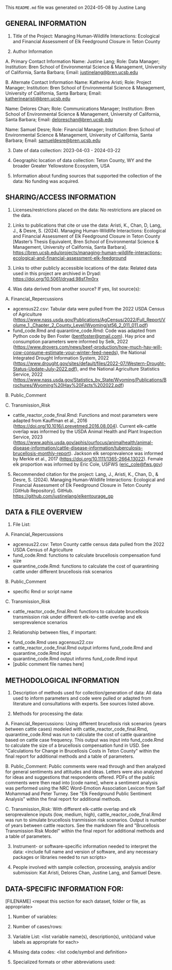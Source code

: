 This `README.md` file was generated on 2024-05-08 by Justine Lang

## GENERAL INFORMATION

1.  Title of the Project: Managing Human-Wildlife Interactions: Ecological and Financial Assessment of Elk Feedground Closure in Teton County

2.  Author Information

A. Primary Contact Information 
Name: Justine Lang; Role: Data Manager; Institution: Bren School of Environmental Science & Management, University of California, Santa Barbara; Email: justinelang@bren.ucsb.edu  

B. Alternate Contact Information 
Name: Katherine Aristi; Role: Project Manager; Institution: Bren School of Environmental Science & Management, University of California, Santa Barbara; Email: katherinearisti@bren.ucsb.edu

Name: Delores Chan; Role: Communications Manager; Institution: Bren School of Environmental Science & Management, University of California, Santa Barbara; Email: deloreschan@bren.ucsb.edu

Name: Samuel Desre; Role: Financial Manager; Institution: Bren School of Environmental Science & Management, University of California, Santa Barbara; Email: samueldesre@bren.ucsb.edu

3.  Date of data collection: 2023-04-03 - 2024-03-22

4.  Geographic location of data collection: Teton County, WY and the broader Greater Yellowstone Ecosystem, USA

5.  Information about funding sources that supported the collection of the data: No funding was acquired. 

## SHARING/ACCESS INFORMATION

1.  Licenses/restrictions placed on the data: No restrictions are placed on the data. 

2.  Links to publications that cite or use the data: Aristi, K., Chan, D, Lang, J., & Desre, S. (2024). Managing Human-Wildlife Interactions: Ecological and Financial Assessment of Elk Feedground Closure in Teton County [Master’s Thesis Equivalent, Bren School of Environmental Science & Management, University of California, Santa Barbara]. https://bren.ucsb.edu/projects/managing-human-wildlife-interactions-ecological-and-financial-assessment-elk-feedground 

3.  Links to other publicly accessible locations of the data: Related data used in this project are archived in Dryad: https://doi.org/10.5061/dryad.98sf7m0rx 

4.  Was data derived from another source? If yes, list source(s): 

A. Financial_Repercussions
- agcensus22.csv: Tabular data were pulled from the 2022 USDA Census of Agriculture (https://www.nass.usda.gov/Publications/AgCensus/2022/Full_Report/Volume_1,_Chapter_2_County_Level/Wyoming/st56_2_011_011.pdf) 
- fund_code.Rmd and quarantine_code.Rmd: Code was adapted from Python code by Ben Foster (bentfoster@gmail.com). Hay price and consumption parameters were informed by Selk, 2022 (https://www.drovers.com/news/beef-production/how-much-hay-will-cow-consume-estimate-your-winter-feed-needs), the National Integrated Drought Information System, 2022 (https://www.drought.gov/sites/default/files/2022-07/Western-Drought-Status-Update-July-2022.pdf), and the National Agriculture Statistics Service, 2022 (https://www.nass.usda.gov/Statistics_by_State/Wyoming/Publications/Brochures/Wyoming%20Hay%20Facts%202022.pdf)

B. Public_Comment

C. Transmission_Risk
- cattle_reactor_code_final.Rmd: Functions and most parameters were adapted from Kauffman et al., 2016 (https://doi.org/10.1016/j.prevetmed.2016.08.004). Current elk-cattle overlap was informed by the USDA Animal Health and Plant Inspection Service, 2023 (https://www.aphis.usda.gov/aphis/ourfocus/animalhealth/animal-disease-information/cattle-disease-information/tuberculosis-brucellosis-monthly-report). Jackson elk seroprevalence was informed by Merkle et al., 2017 (https://doi.org/10.1111/1365-2664.13022). Female elk proportion was informed by Eric Cole, USFWS (eric_cole@fws.gov)

5.  Recommended citation for the project: Lang, J., Aristi, K., Chan, D., & Desre, S. (2024). Managing Human-Wildlife Interactions: Ecological and Financial Assessment of Elk Feedground Closure in Teton County [GitHub Repository]. GitHub. https://github.com/justinelang/elkentourage_gp 

## DATA & FILE OVERVIEW

1.  File List: 

A. Financial_Repercussions
- agcensus22.csv: Teton County cattle census data pulled from the 2022 USDA Census of Agriculture
- fund_code.Rmd: functions to calculate brucellosis compensation fund size
- quarantine_code.Rmd: functions to calculate the cost of quarantining cattle under different brucellosis risk scenarios

B. Public_Comment
- specific Rmd or script name

C. Transmission_Risk
- cattle_reactor_code_final.Rmd: functions to calculate brucellosis transmission risk under different elk-to-cattle overlap and elk seroprevalence scenarios

2.  Relationship between files, if important:
- fund_code.Rmd uses agcensus22.csv
- cattle_reactor_code_final.Rmd output informs fund_code.Rmd and quarantine_code.Rmd input
- quarantine_code.Rmd output informs fund_code.Rmd input
- [public comment file names here]

## METHODOLOGICAL INFORMATION

1.  Description of methods used for collection/generation of data: All data used to inform parameters and code were pulled or adapted from literature and consultations with experts. See sources listed above. 

2.  Methods for processing the data:

A. Financial_Repercussions: Using different brucellosis risk scenarios (years between cattle cases) modeled with cattle_reactor_code_final.Rmd, quarantine_code.Rmd was run to calculate the cost of cattle quarantine based on cattle case frequency. This output was input into fund_code.Rmd to calculate the size of a brucellosis compensation fund in USD. See "Calculations for Change in Brucellosis Costs in Teton County" within the final report for additional methods and a table of parameters.  

B. Public_Comment: Public comments were read through and then analyzed for general sentiments and attitudes and ideas. Letters were also analyzed for ideas and suggestions that respondents offered. PDFs of the public comments were then read into [code name], where a sentiment analysis was performed using the NRC Word-Emotion Association Lexicon from Saif Mohammad and Peter Turney. See "Elk Feedground Public Sentiment Analysis" within the final report for additional methods.

C. Transmission_Risk: With different elk-cattle overlap and elk seroprevalence inputs (low, medium, high), cattle_reactor_code_final.Rmd was run to simulate brucellosis tranmission risk scenarios. Output is number of years between cattle reactors. See the markdown file and "Brucellosis Transmission Risk Model" within the final report for additional methods and a table of parameters. 

3.  Instrument- or software-specific information needed to interpret the data: \<include full name and version of software, and any necessary packages or libraries needed to run scripts\>

4.  People involved with sample collection, processing, analysis and/or submission: Kat Aristi, Delores Chan, Justine Lang, and Samuel Desre. 

## DATA-SPECIFIC INFORMATION FOR:

\[FILENAME\] \<repeat this section for each dataset, folder or file, as appropriate\>

1.  Number of variables:

2.  Number of cases/rows:

3.  Variable List: \<list variable name(s), description(s), unit(s)and value labels as appropriate for each\>

4.  Missing data codes: \<list code/symbol and definition\>

5.  Specialized formats or other abbreviations used:
